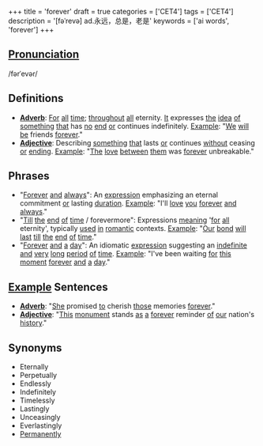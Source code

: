 +++
title = 'forever'
draft = true
categories = ['CET4']
tags = ['CET4']
description = '[fəˈrevə] ad.永远，总是，老是'
keywords = ['ai words', 'forever']
+++

## [Pronunciation](/post/pronunciation/)
/fərˈevər/

## Definitions
- **[Adverb](/post/adverb/)**: [For](/post/for/) [all](/post/all/) [time](/post/time/); [throughout](/post/throughout/) [all](/post/all/) eternity. [It](/post/it/) expresses [the](/post/the/) [idea](/post/idea/) [of](/post/of/) [something](/post/something/) [that](/post/that/) has [no](/post/no/) [end](/post/end/) [or](/post/or/) continues indefinitely. [Example](/post/example/): "[We](/post/we/) [will](/post/will/) [be](/post/be/) friends [forever](/post/forever/)."
- **[Adjective](/post/adjective/)**: Describing [something](/post/something/) [that](/post/that/) lasts [or](/post/or/) continues [without](/post/without/) ceasing [or](/post/or/) [ending](/post/ending/). [Example](/post/example/): "[The](/post/the/) [love](/post/love/) [between](/post/between/) [them](/post/them/) was [forever](/post/forever/) unbreakable."

## Phrases
- "[Forever](/post/forever/) [and](/post/and/) [always](/post/always/)": An [expression](/post/expression/) emphasizing an eternal commitment [or](/post/or/) lasting [duration](/post/duration/). [Example](/post/example/): "I'll [love](/post/love/) [you](/post/you/) [forever](/post/forever/) [and](/post/and/) [always](/post/always/)."
- "[Till](/post/till/) [the](/post/the/) [end](/post/end/) [of](/post/of/) [time](/post/time/) / forevermore": Expressions [meaning](/post/meaning/) '[for](/post/for/) [all](/post/all/) eternity', typically [used](/post/used/) [in](/post/in/) [romantic](/post/romantic/) contexts. [Example](/post/example/): "[Our](/post/our/) [bond](/post/bond/) [will](/post/will/) [last](/post/last/) [till](/post/till/) [the](/post/the/) [end](/post/end/) [of](/post/of/) [time](/post/time/)."
- "[Forever](/post/forever/) [and](/post/and/) [a](/post/a/) [day](/post/day/)": An idiomatic [expression](/post/expression/) suggesting an [indefinite](/post/indefinite/) [and](/post/and/) [very](/post/very/) [long](/post/long/) [period](/post/period/) [of](/post/of/) [time](/post/time/). [Example](/post/example/): "I've been waiting [for](/post/for/) [this](/post/this/) [moment](/post/moment/) [forever](/post/forever/) [and](/post/and/) [a](/post/a/) [day](/post/day/)."

## [Example](/post/example/) Sentences
- **[Adverb](/post/adverb/)**: "[She](/post/she/) promised [to](/post/to/) cherish [those](/post/those/) memories [forever](/post/forever/)."
- **[Adjective](/post/adjective/)**: "[This](/post/this/) [monument](/post/monument/) stands [as](/post/as/) [a](/post/a/) [forever](/post/forever/) reminder [of](/post/of/) [our](/post/our/) nation's [history](/post/history/)."

## Synonyms
- Eternally
- Perpetually
- Endlessly
- Indefinitely
- Timelessly
- Lastingly
- Unceasingly
- Everlastingly
- [Permanently](/post/permanently/)
